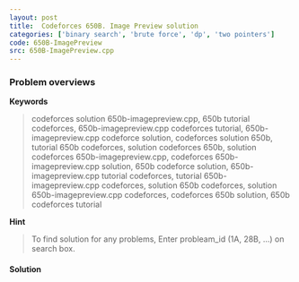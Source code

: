 ```yaml
---
layout: post
title:  Codeforces 650B. Image Preview solution
categories: ['binary search', 'brute force', 'dp', 'two pointers']
code: 650B-ImagePreview
src: 650B-ImagePreview.cpp
---
```

### **Problem overviews**

**Keywords**
> codeforces solution 650b-imagepreview.cpp, 650b tutorial codeforces, 650b-imagepreview.cpp codeforces tutorial, 650b-imagepreview.cpp codeforce solution, codeforces solution 650b, tutorial 650b codeforces, solution codeforces 650b, solution codeforces 650b-imagepreview.cpp, codeforces 650b-imagepreview.cpp solution, 650b codeforce solution, 650b-imagepreview.cpp tutorial codeforces, tutorial 650b-imagepreview.cpp codeforces, solution 650b codeforces, solution 650b-imagepreview.cpp codeforces, codeforces 650b solution, 650b codeforces tutorial

**Hint**
> To find solution for any problems, Enter probleam_id (1A, 28B, ...) on search box. 

#### **Solution**



